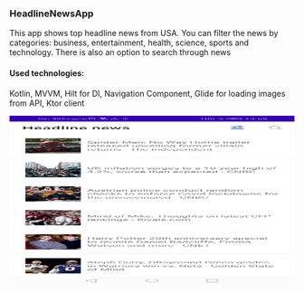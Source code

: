 ### HeadlineNewsApp
This app shows top headline news from USA. You can filter the news by categories: business, entertainment, health, science, sports and technology. There is also an option to search through news
#### Used technologies:
Kotlin, MVVM, Hilt for DI, Navigation Component, Glide for loading images from API, Ktor client
<p><img src="app/src/main/res/drawable/app_screenshots_1.jpg" alt="Main screen" width="1500" height="300"></p>
